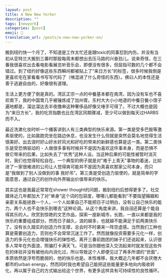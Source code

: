 ```yaml
---
layout: post
title: A New New Yorker
description: ""
tags: [newyork]
categories: [post]
emoji: 🗽
translation_url: /posts/a-new-new-yorker-en/
---
```


搬到纽约快一个月了，不知道是工作太忙还是跟toxic的同事怼到内伤，并没有当初从亚特兰大搬到三番时那股每周末都想出去压马路的兴奋劲儿。说来奇怪，在三番我很喜欢出去看电影看展览听音乐会，即便没有很多，但屈指可数的几个都不会错过。到了纽约好像这些东西瞬间都被贴上了“来日方长”的标签，很多时候我倒是更喜欢宅在家看看书写写代码了（咦混进了什么奇怪的东西）。佛曰人的本性还是善于逃避自由的，好像很有道理。

生活上更方便了倒是真的。湾区正宗一点的中餐基本都在南湾，因为没有车也不喜欢南下，我的中国胃几乎被锤炼成了加州胃。东村大大小小地道的中餐日餐小馆子遍地都是，溜达溜达去半夜撸串这种奢侈品好像又唾手可得了。不过大概也是因为“来日方长”，我的吃货指数也比在湾区同期骤减，至少可以做到每天过HARBS而不入。

最近洗漱化妆时听一个播客讲到人有三类典型的快乐来源。第一类是受多巴胺等激素驱使的，比如晨跑完坐在路边休息，也没发生什么但就是突然会莫名地觉得生活很美好。出去浪时好山好水好风光和好吃的带来的新鲜感也算是这一类。第二类快乐是受恐惧驱动的 - 人做很多事有时候并不是因为喜欢这件事本身，而是恐惧不做它带来的后果，比如失去了“优秀”这种人设。当这种后果的可能性被暂时消灭时，我们也觉得轻松自在。一个典型的例子就是对"难于上青天"事物的着迷，比如进了一家很难进的公司让人觉得爽可能并不是因为真喜欢那家公司本身，而只是“我做到了别人没做到的事 我好吊”。第三类是受创造力驱使的，就是简单的字面意思，通过自己的创作向外界输出价值带来的快乐。

其实这也是我最近常常在shower thought的问题，搬到纽约后想得更多了。社交媒体近几年都加大了对“单身”这个词的包容度，哪哪儿都能看到“不要指望婚姻和亲密关系能拯救一个人，一个人如果自己不能把日子过明白，没有让自己快乐的能力，两个人也不会快乐到哪去”这种论调。从这个角度来讲，我自诩还算是个能自得其乐的人。欣赏到惊艳的文艺作品，探索一座新城市，长跑，一直以来都是我的快乐的重要组成部分。然而日子越久，浪的越多，也就越不能满足于前两类快乐了。没有长久踏实的创造力作支撑，总会时不时袭来一阵空虚感。当然我们工种也算是需要创造力，否则也不会常常沉迷工作了。然而就像投资需要多元化一样，创造力的多元化也会增强快乐的弹性吧。离开三番前跑团的妹子们还说起来，认识很多人常年在外面浪，照骗打卡满天飞，可是当你跟他深入交流起来时就发现这些外在的体验并没有被他向内消化过，所以导致这个人即便见过了再多所谓的“世面”，本质依然是浮夸而脆弱的，他的快乐也是。本性难移，我大概近几年都不会厌倦大都市的urban energy，然而同时我也希望自己能把这些能量更多地向内吸收转化，再以属于自己的方式输出给这个世界，有更多这样具有可持续性的良性循环。
